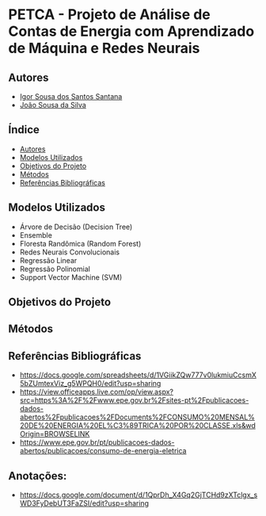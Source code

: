 # PETCA - Projeto de Análise de Contas de Energia com Aprendizado de Máquina e Redes Neurais

## Autores
- [Igor Sousa dos Santos Santana](https://github.com/igorssant)
- [João Sousa da Silva](https://github.com/JoaoVictor55)

## Índice
  - [Autores](#autores)
  - [Modelos Utilizados](#modelos-utilizados)
  - [Objetivos do Projeto](#objetivos-do-projeto)
  - [Métodos](#métodos)
  - [Referências Bibliográficas](#referências-bibliográficas)

## Modelos Utilizados
- Árvore de Decisão (Decision Tree)
- Ensemble
- Floresta Randômica (Random Forest)
- Redes Neurais Convolucionais
- Regressão Linear
- Regressão Polinomial
- Support Vector Machine (SVM)

## Objetivos do Projeto

## Métodos

## Referências Bibliográficas
- https://docs.google.com/spreadsheets/d/1VGiikZQw777v0lukmiuCcsmX5bZUmtexViz_g5WPQH0/edit?usp=sharing
- https://view.officeapps.live.com/op/view.aspx?src=https%3A%2F%2Fwww.epe.gov.br%2Fsites-pt%2Fpublicacoes-dados-abertos%2Fpublicacoes%2FDocuments%2FCONSUMO%20MENSAL%20DE%20ENERGIA%20EL%C3%89TRICA%20POR%20CLASSE.xls&wdOrigin=BROWSELINK
- https://www.epe.gov.br/pt/publicacoes-dados-abertos/publicacoes/consumo-de-energia-eletrica

## Anotações:
- https://docs.google.com/document/d/1QprDh_X4Gq2GjTCHd9zXTclgx_sWD3FyDebUT3FaZSI/edit?usp=sharing
